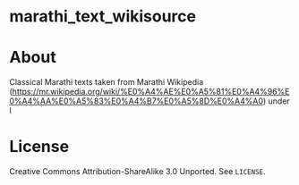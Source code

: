 # marathi_text_wikisource
# About

Classical Marathi texts taken from Marathi Wikipedia (<https://mr.wikipedia.org/wiki/%E0%A4%AE%E0%A5%81%E0%A4%96%E0%A4%AA%E0%A5%83%E0%A4%B7%E0%A5%8D%E0%A4%A0>) under l

# License

Creative Commons Attribution-ShareAlike 3.0 Unported. See `LICENSE`.
